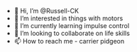 - 👋 Hi, I’m @Russell-CK
- 👀 I’m interested in things with motors
- 🌱 I’m currently learning impulse control
- 💞️ I’m looking to collaborate on life skills
- 📫 How to reach me - carrier pidgeon

<!---
Russell-CK/Russell-CK is a ✨ special ✨ repository because its `README.md` (this file) appears on your GitHub profile.
You can click the Preview link to take a look at your changes.
--->
